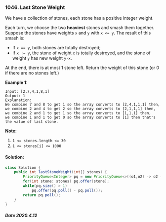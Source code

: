 ### 1046. Last Stone Weight

We have a collection of stones, each stone has a positive integer weight.

Each turn, we choose the two **heaviest** stones and smash them together. Suppose the stones have weights `x` and `y` with `x <= y`. The result of this smash is:

- If `x == y`, both stones are totally destroyed;
- If `x != y`, the stone of weight `x` is totally destroyed, and the stone of weight `y` has new weight `y-x`.

At the end, there is at most 1 stone left. Return the weight of this stone (or 0 if there are no stones left.)

 

**Example 1:**

```
Input: [2,7,4,1,8,1]
Output: 1
Explanation: 
We combine 7 and 8 to get 1 so the array converts to [2,4,1,1,1] then,
we combine 2 and 4 to get 2 so the array converts to [2,1,1,1] then,
we combine 2 and 1 to get 1 so the array converts to [1,1,1] then,
we combine 1 and 1 to get 0 so the array converts to [1] then that's the value of last stone.
```

 

**Note:**

1. `1 <= stones.length <= 30`
2. `1 <= stones[i] <= 1000`

#### Solution:

```java
class Solution {
    public int lastStoneWeight(int[] stones) {
        PriorityQueue<Integer> pq = new PriorityQueue<>((o1,o2) -> o2 - o1);
        for(int stone: stones) pq.offer(stone);
        while(pq.size() > 1)
            pq.offer(pq.poll() - pq.poll());
        return pq.poll();
    }
}
```

##### Date 2020.4.12